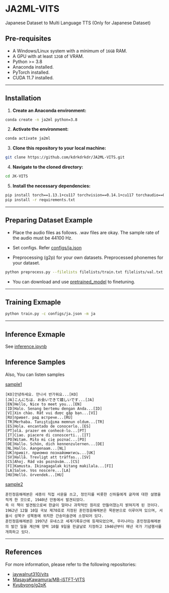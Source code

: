 # JA2ML-VITS
Japanese Dataset to Multi Language TTS (Only for Japanese Dataset)



## Pre-requisites
- A Windows/Linux system with a minimum of `16GB` RAM.
- A GPU with at least `12GB` of VRAM.
- Python >= 3.8
- Anaconda installed.
- PyTorch installed.
- CUDA 11.7 installed.


---
## Installation 
1. **Create an Anaconda environment:**
```sh
conda create -n ja2ml python=3.8
```

2. **Activate the environment:**
```sh
conda activate ja2ml
```

3. **Clone this repository to your local machine:**
```sh
git clone https://github.com/kdrkdrkdr/JA2ML-VITS.git
```

4. **Navigate to the cloned directory:**
```sh
cd JK-VITS
```

5. **Install the necessary dependencies:**

```sh
pip install torch==1.13.1+cu117 torchvision==0.14.1+cu117 torchaudio==0.13.1 --extra-index-url https://download.pytorch.org/whl/cu117
pip install -r requirements.txt
```


---
## Preparing Dataset Example

- Place the audio files as follows. 
.wav files are okay. The sample rate of the audio must be 44100 Hz.


- Set configs. Refer [configs/ja.json](configs/ja.json)


- Preprocessing (g2p) for your own datasets. Preprocessed phonemes for your dataset.
```sh
python preprocess.py --filelists filelists/train.txt filelists/val.txt
```


- You can download and use [pretrained_model](https://github.com/kdrkdrkdr/JK-VITS/releases) to finetuning.

---
## Training Exmaple
```sh
python train.py -c configs/ja.json -m ja
```

---
## Inference Exmaple
See [inference.ipynb](inference.ipynb)


## Inference Samples
Also, You can listen samples

[sample1](sample_wav/sample.wav)
```
[KO]안녕하세요. 만나서 반가워요...[KO]
[JA]こんにちは. お会いできて嬉しいです...[JA]
[EN]Hello, Nice to meet you...[EN]
[ID]Halo. Senang bertemu dengan Anda...[ID]
[VI]Xin chào. Rất vui được gặp bạn...[VI]
[RU]привет. рад встрече...[RU]
[TR]Merhaba. Tanıştığıma memnun oldum...[TR]
[ES]Hola. encantado de conocerlo..[ES]
[PT]olá. prazer em conhecê-lo...[PT]
[IT]Ciao. piacere di conoscerti...[IT]
[PO]Witam. Miło mi cię poznać...[PO]
[DE]Hallo. Schön, dich kennenzulernen...[DE]
[NL]Hallo. Aangenaam...[NL]
[UK]привіт. приємно познайомитись...[UK]
[SV]Hallå. Trevligt att träffas...[SV]
[CS]Ahoj. Rád vás poznávám...[CS]
[FI]Kamusta. Ikinagagalak kitang makilala...[FI]
[LA]Salve. Vos noscere...[LA]
[HU]Helló. örvendek...[HU]
```

[sample2](sample_wav/sample2.wav)
```
훈민정음해례본은 세종이 직접 서문을 쓰고, 정인지를 비롯한 신하들에게 글자에 대한 설명을 적게 한 것으로, 1940년 안동에서 발견되었다.
즉 이 책이 발견됨으로써 한글이 얼마나 과학적인 원리로 만들어졌는지 밝혀지게 된 것이다. 
1962년 12월 10일 국보 제70호로 지정된 훈민정음해례본은 목판본으로 이루어져 있으며, 서울시 성북구 성북동에 위치한 간송미술관에 소장되어 있다.
훈민정음해례본은 1997년 유네스코 세계기록유산에 등재되었으며, 우리나라는 훈민정음해례본의 발간 일을 계산해 양력 10월 9일을 한글날로 지정하고 1946년부터 매년 국가 기념행사를 개최하고 있다.
```


---
## References
For more information, please refer to the following repositories: 
- [jaywalnut310/vits](https://github.com/jaywalnut310/vits.git)
- [MasayaKawamura/MB-iSTFT-VITS](https://github.com/MasayaKawamura/)
- [Kyubyong/g2pK](https://github.com/Kyubyong/g2pK)
